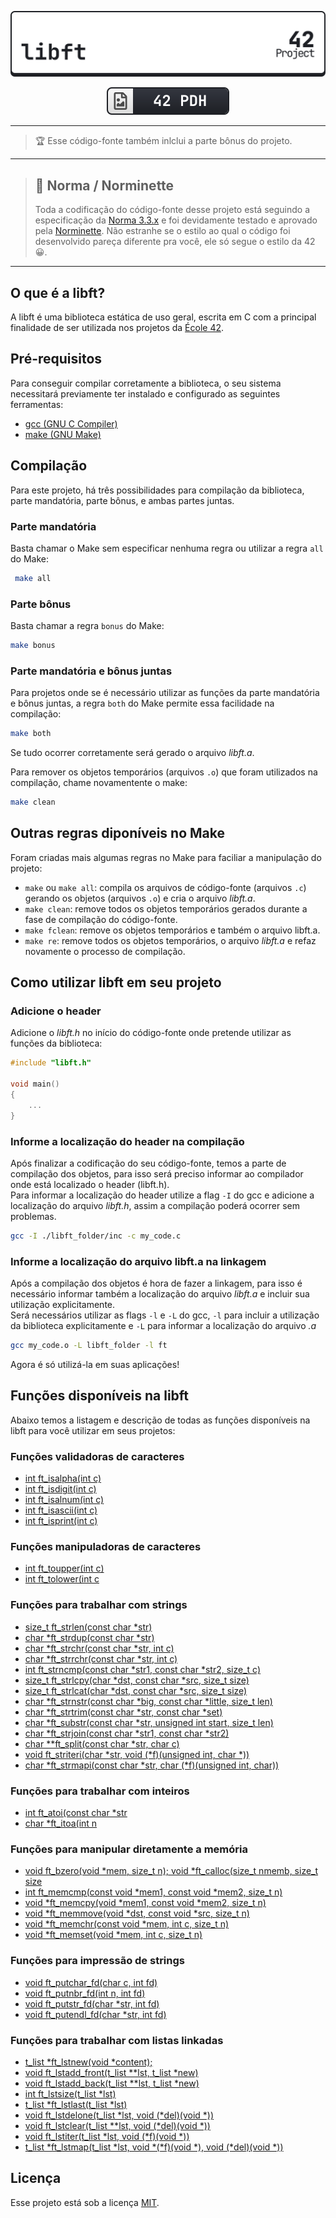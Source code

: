 <div align=center>

[![](./img/libft_light.svg)](#)

[![](./img/42pdh_badge.svg)](https://github.com/gawbsouza/42-pdh)

</div>

---

> 🏆 Esse código-fonte também inlclui a parte bônus do projeto.

---

> ## 🎠 Norma / Norminette
> Toda a codificação do código-fonte desse projeto está seguindo a especificação da [Norma 3.3.x](https://github.com/42School/norminette/blob/master/pdf/en.norm.pdf) e foi devidamente testado e aprovado pela [Norminette](https://github.com/42School/norminette). Não estranhe se o estilo ao qual o código foi desenvolvido pareça diferente pra você, ele só segue o estilo da 42 😀.

---

## O que é a libft?
A libft é uma biblioteca estática de uso geral, escrita em C com a principal finalidade de ser utilizada nos projetos da [École 42](https://42.fr/en/homepage/).

## Pré-requisitos
Para conseguir compilar corretamente a biblioteca, o seu sistema necessitará previamente ter instalado e configurado as seguintes ferramentas:

- [gcc (GNU C Compiler)](https://gcc.gnu.org/)  
- [make (GNU Make)](https://www.gnu.org/software/make/)

## Compilação
 Para este projeto, há três possibilidades para compilação da biblioteca, parte mandatória, parte bônus, e ambas partes juntas.

### Parte mandatória
Basta chamar o Make sem especificar nenhuma regra ou utilizar a regra `all` do Make:
```bash
 make all
```
### Parte bônus
Basta chamar a regra `bonus` do Make:
```bash
make bonus
```
### Parte mandatória e bônus juntas
Para projetos onde se é necessário utilizar as funções da parte mandatória e bônus juntas, a regra `both` do Make permite essa facilidade na compilação:
```bash
make both
```
Se tudo ocorrer corretamente será gerado o arquivo *libft.a*.  

Para remover os objetos temporários (arquivos `.o`) 
que foram utilizados na compilação, chame novamentente o make:
```bash
make clean
```
## Outras regras diponíveis no Make
Foram criadas mais algumas regras no Make para faciliar a manipulação do projeto:

- `make` ou `make all`: compila os arquivos de código-fonte (arquivos `.c`) gerando os objetos (arquivos `.o`) e cria o arquivo *libft.a*.  
- `make clean`: remove todos os objetos temporários gerados durante a fase de compilação do código-fonte.   
- `make fclean`: remove os objetos temporários e também o arquivo libft.a.  
- `make re`: remove todos os objetos temporários, o arquivo *libft.a* e refaz novamente o processo de compilação.  

## Como utilizar libft em seu projeto
### Adicione o header
Adicione o *libft.h* no início do código-fonte onde pretende utilizar as funções da biblioteca:
```c
#include "libft.h"

void main()
{
	...
}
```

### Informe a localização do header na compilação
Após finalizar a codificação do seu código-fonte, temos a parte de compilação dos objetos, para isso será preciso informar ao compilador onde está localizado o header (libft.h).  
Para informar a localização do header utilize a flag `-I` do gcc e adicione a localização do arquivo *libft.h*, assim a compilação poderá ocorrer sem problemas.
```bash
gcc -I ./libft_folder/inc -c my_code.c
```
### Informe a localização do arquivo libft.a na linkagem
Após a compilação dos objetos é hora de fazer a linkagem, para isso é necessário informar também a localização do arquivo *libft.a* e incluir sua utilização explicitamente.  
Será necessários utilizar as flags `-l` e `-L` do gcc, `-l` para incluir a utilização da biblioteca explicitamente e `-L` para informar a localização do arquivo *.a*
```bash
gcc my_code.o -L libft_folder -l ft
```
Agora é só utilizá-la em suas aplicações!

## Funções disponíveis na libft
Abaixo temos a listagem e descrição de todas as funções disponíveis na libft para você utilizar em seus projetos:

### Funções validadoras de caracteres
- [int ft_isalpha(int c)](./src/ft_isalpha.c)   
- [int ft_isdigit(int c)](./src/ft_isdigit.c) 
- [int ft_isalnum(int c)](./src/ft_isalnum.c) 
- [int ft_isascii(int c)](./src/ft_isascii.c) 
- [int ft_isprint(int c)](./src/ft_isprint.c) 

### Funções manipuladoras de caracteres
- [int ft_toupper(int c)](./src/ft_toupper.c)
- [int ft_tolower(int c](./src/ft_tolower.c)


### Funções para trabalhar com strings
- [size_t ft_strlen(const char \*str)](./src/ft_strlen.c) 
- [char \*ft_strdup(const char \*str)](./src/ft_strdup.c) 
- [char \*ft_strchr(const char \*str, int c)](./src/ft_strchr.c) 
- [char \*ft_strrchr(const char \*str, int c)](./src/ft_strrchr.c) 
- [int ft_strncmp(const char \*str1, const char \*str2, size_t c)](./src/ft_strncmp.c) 
- [size_t ft_strlcpy(char \*dst, const char \*src, size_t size)](./src/ft_strlcpy.c) 
- [size_t ft_strlcat(char \*dst, const char \*src, size_t size)](./src/ft_strlcat.c) 
- [char \*ft_strnstr(const char \*big, const char \*little, size_t len)](./src/ft_strnstr.c) 
- [char \*ft_strtrim(const char \*str, const char \*set)](./src/ft_strtrim.c) 
- [char \*ft_substr(const char \*str, unsigned int start, size_t len)](./src/ft_substr.c) 
- [char \*ft_strjoin(const char \*str1, const char \*str2)](./src/ft_strjoin.c) 
- [char \*\*ft_split(const char \*str, char c)](./src/ft_split.c) 
- [void ft_striteri(char \*str, void (\*f)(unsigned int, char \*))](./src/ft_striteri.c) 
- [char \*ft_strmapi(const char \*str, char (\*f)(unsigned int, char))](./src/ft_strmapi.c) 

### Funções para trabalhar com inteiros
- [int ft_atoi(const char \*str](./src/ft_atoi.c) 
- [char \*ft_itoa(int n](./src/ft_itoa.c) 

### Funções para manipular diretamente a memória
- [void ft_bzero(void \*mem, size_t n); void \*ft_calloc(size_t nmemb, size_t size](./src/ft_bzero.c) 
- [int ft_memcmp(const void \*mem1, const void \*mem2, size_t n)](./src/ft_memcmp.c) 
- [void \*ft_memcpy(void \*mem1, const void \*mem2, size_t n)](./src/ft_memcpy.c) 
- [void \*ft_memmove(void \*dst, const void \*src, size_t n)](./src/ft_memmove.c) 
- [void \*ft_memchr(const void \*mem, int c, size_t n)](./src/ft_memchr.c) 
- [void \*ft_memset(void \*mem, int c, size_t n)](./src/ft_memset.c) 

### Funções para impressão de strings
- [void ft_putchar_fd(char c, int fd)](./src/ft_putchar_fd.c) 
- [void ft_putnbr_fd(int n, int fd)](./src/ft_putnbr_fd.c) 
- [void ft_putstr_fd(char \*str, int fd)](./src/ft_putstr_fd.c) 
- [void ft_putendl_fd(char \*str, int fd)](./src/ft_putendl_fd.c) 

### Funções para trabalhar com listas linkadas
- [t_list \*ft_lstnew(void \*content);](./src/ft_lstnew.c) 
- [void ft_lstadd_front(t_list \*\*lst, t_list \*new)](./src/ft_lstadd_front.c) 
- [void ft_lstadd_back(t_list \*\*lst, t_list \*new)](./src/ft_lstadd_back.c) 
- [int ft_lstsize(t_list \*lst)](./src/ft_lstsize.c) 
- [t_list \*ft_lstlast(t_list \*lst)](./src/ft_lstlast.c) 
- [void ft_lstdelone(t_list \*lst, void (\*del)(void \*))](./src/ft_lstdelone.c) 
- [void ft_lstclear(t_list \*\*lst, void (\*del)(void \*))](./src/ft_lstclear.c) 
- [void ft_lstiter(t_list \*lst, void (\*f)(void \*))](./src/ft_lstiter.c) 
- [t_list \*ft_lstmap(t_list \*lst, void \*(\*f)(void \*), void (\*del)(void \*))](./src/ft_lstmap.c) 

## Licença
Esse projeto está sob a licença [MIT](https://opensource.org/license/mit/).
